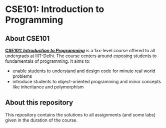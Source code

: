 # CSE101: Introduction to Programming

## About CSE101

[<b>CSE101: *Introduction to Programming*](http://techtree.iiitd.edu.in/viewDescription/filename?=CSE101)</b> is a 1xx-level course offered to all undergrads at IIIT-Delhi. The course centers around exposing students to fundamentals of programming. It aims to:

- enable students to understand and design code for minute real world problems
- introduce students to object-oriented programming and minor concepts like inheritance and polymorphism

## About this repository

This repository contains the solutions to all assignments (and some labs) given in the duration of the course.
